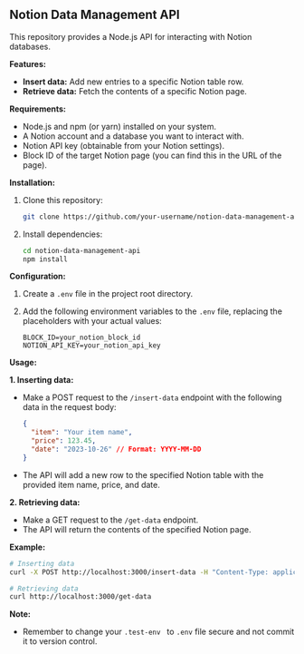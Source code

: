 ## Notion Data Management API

This repository provides a Node.js API for interacting with Notion databases.

**Features:**

- **Insert data:** Add new entries to a specific Notion table row.
- **Retrieve data:** Fetch the contents of a specific Notion page.

**Requirements:**

- Node.js and npm (or yarn) installed on your system.
- A Notion account and a database you want to interact with.
- Notion API key (obtainable from your Notion settings).
- Block ID of the target Notion page (you can find this in the URL of the page).

**Installation:**

1. Clone this repository:

   ```bash
   git clone https://github.com/your-username/notion-data-management-api.git
   ```

2. Install dependencies:

   ```bash
   cd notion-data-management-api
   npm install
   ```

**Configuration:**

1. Create a `.env` file in the project root directory.
2. Add the following environment variables to the `.env` file, replacing the placeholders with your actual values:

   ```
   BLOCK_ID=your_notion_block_id
   NOTION_API_KEY=your_notion_api_key
   ```

**Usage:**

**1. Inserting data:**

- Make a POST request to the `/insert-data` endpoint with the following data in the request body:

  ```json
  {
    "item": "Your item name",
    "price": 123.45,
    "date": "2023-10-26" // Format: YYYY-MM-DD
  }
  ```

- The API will add a new row to the specified Notion table with the provided item name, price, and date.

**2. Retrieving data:**

- Make a GET request to the `/get-data` endpoint.
- The API will return the contents of the specified Notion page.

**Example:**

```bash
# Inserting data
curl -X POST http://localhost:3000/insert-data -H "Content-Type: application/json" -d '{"item": "New item", "price": 99.99, "date": "2024-03-07"}'

# Retrieving data
curl http://localhost:3000/get-data
```

**Note:**

- Remember to change your `.test-env ` to `.env` file secure and not commit it to version control.
